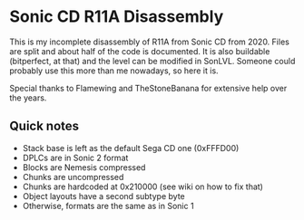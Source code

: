 # Sonic CD R11A Disassembly

This is my incomplete disassembly of R11A from Sonic CD from 2020. Files are split and about half of the code is documented. It is also buildable (bitperfect, at that) and the level can be modified in SonLVL. Someone could probably use this more than me nowadays, so here it is.

Special thanks to Flamewing and TheStoneBanana for extensive help over the years.

## Quick notes
* Stack base is left as the default Sega CD one (0xFFFD00)
* DPLCs are in Sonic 2 format
* Blocks are Nemesis compressed
* Chunks are uncompressed
* Chunks are hardcoded at 0x210000 (see wiki on how to fix that)
* Object layouts have a second subtype byte
* Otherwise, formats are the same as in Sonic 1
